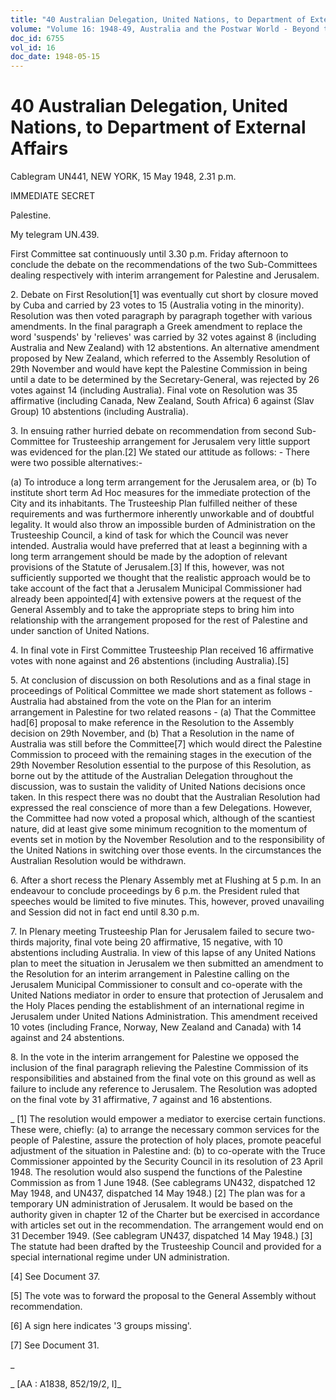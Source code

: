 ```yaml
---
title: "40 Australian Delegation, United Nations, to Department of External Affairs"
volume: "Volume 16: 1948-49, Australia and the Postwar World - Beyond the Region"
doc_id: 6755
vol_id: 16
doc_date: 1948-05-15
---
```


# 40 Australian Delegation, United Nations, to Department of External Affairs

Cablegram UN441, NEW YORK, 15 May 1948, 2.31 p.m.

IMMEDIATE SECRET

Palestine.

My telegram UN.439.

First Committee sat continuously until 3.30 p.m. Friday afternoon to conclude the debate on the recommendations of the two Sub-Committees dealing respectively with interim arrangement for Palestine and Jerusalem.

2\. Debate on First Resolution[1] was eventually cut short by closure moved by Cuba and carried by 23 votes to 15 (Australia voting in the minority). Resolution was then voted paragraph by paragraph together with various amendments. In the final paragraph a Greek amendment to replace the word 'suspends' by 'relieves' was carried by 32 votes against 8 (including Australia and New Zealand) with 12 abstentions. An alternative amendment proposed by New Zealand, which referred to the Assembly Resolution of 29th November and would have kept the Palestine Commission in being until a date to be determined by the Secretary-General, was rejected by 26 votes against 14 (including Australia). Final vote on Resolution was 35 affirmative (including Canada, New Zealand, South Africa) 6 against (Slav Group) 10 abstentions (including Australia).

3\. In ensuing rather hurried debate on recommendation from second Sub-Committee for Trusteeship arrangement for Jerusalem very little support was evidenced for the plan.[2] We stated our attitude as follows: - There were two possible alternatives:-

(a) To introduce a long term arrangement for the Jerusalem area, or (b) To institute short term Ad Hoc measures for the immediate protection of the City and its inhabitants. The Trusteeship Plan fulfilled neither of these requirements and was furthermore inherently unworkable and of doubtful legality. It would also throw an impossible burden of Administration on the Trusteeship Council, a kind of task for which the Council was never intended. Australia would have preferred that at least a beginning with a long term arrangement should be made by the adoption of relevant provisions of the Statute of Jerusalem.[3] If this, however, was not sufficiently supported we thought that the realistic approach would be to take account of the fact that a Jerusalem Municipal Commissioner had already been appointed[4] with extensive powers at the request of the General Assembly and to take the appropriate steps to bring him into relationship with the arrangement proposed for the rest of Palestine and under sanction of United Nations.

4\. In final vote in First Committee Trusteeship Plan received 16 affirmative votes with none against and 26 abstentions (including Australia).[5]

5\. At conclusion of discussion on both Resolutions and as a final stage in proceedings of Political Committee we made short statement as follows - Australia had abstained from the vote on the Plan for an interim arrangement in Palestine for two related reasons - (a) That the Committee had[6] proposal to make reference in the Resolution to the Assembly decision on 29th November, and (b) That a Resolution in the name of Australia was still before the Committee[7] which would direct the Palestine Commission to proceed with the remaining stages in the execution of the 29th November Resolution essential to the purpose of this Resolution, as borne out by the attitude of the Australian Delegation throughout the discussion, was to sustain the validity of United Nations decisions once taken. In this respect there was no doubt that the Australian Resolution had expressed the real conscience of more than a few Delegations. However, the Committee had now voted a proposal which, although of the scantiest nature, did at least give some minimum recognition to the momentum of events set in motion by the November Resolution and to the responsibility of the United Nations in switching over those events. In the circumstances the Australian Resolution would be withdrawn.

6\. After a short recess the Plenary Assembly met at Flushing at 5 p.m. In an endeavour to conclude proceedings by 6 p.m. the President ruled that speeches would be limited to five minutes. This, however, proved unavailing and Session did not in fact end until 8.30 p.m.

7\. In Plenary meeting Trusteeship Plan for Jerusalem failed to secure two-thirds majority, final vote being 20 affirmative, 15 negative, with 10 abstentions including Australia. In view of this lapse of any United Nations plan to meet the situation in Jerusalem we then submitted an amendment to the Resolution for an interim arrangement in Palestine calling on the Jerusalem Municipal Commissioner to consult and co-operate with the United Nations mediator in order to ensure that protection of Jerusalem and the Holy Places pending the establishment of an international regime in Jerusalem under United Nations Administration. This amendment received 10 votes (including France, Norway, New Zealand and Canada) with 14 against and 24 abstentions.

8\. In the vote in the interim arrangement for Palestine we opposed the inclusion of the final paragraph relieving the Palestine Commission of its responsibilities and abstained from the final vote on this ground as well as failure to include any reference to Jerusalem. The Resolution was adopted on the final vote by 31 affirmative, 7 against and 16 abstentions.

_ [1] The resolution would empower a mediator to exercise certain functions. These were, chiefly: (a) to arrange the necessary common services for the people of Palestine, assure the protection of holy places, promote peaceful adjustment of the situation in Palestine and: (b) to co-operate with the Truce Commissioner appointed by the Security Council in its resolution of 23 April 1948. The resolution would also suspend the functions of the Palestine Commission as from 1 June 1948. (See cablegrams UN432, dispatched 12 May 1948, and UN437, dispatched 14 May 1948.) [2] The plan was for a temporary UN administration of Jerusalem. It would be based on the authority given in chapter 12 of the Charter but be exercised in accordance with articles set out in the recommendation. The arrangement would end on 31 December 1949. (See cablegram UN437, dispatched 14 May 1948.) [3] The statute had been drafted by the Trusteeship Council and provided for a special international regime under UN administration.

[4] See Document 37.

[5] The vote was to forward the proposal to the General Assembly without recommendation.

[6] A sign here indicates '3 groups missing'.

[7] See Document 31.

_

_ [AA : A1838, 852/19/2, I]_
